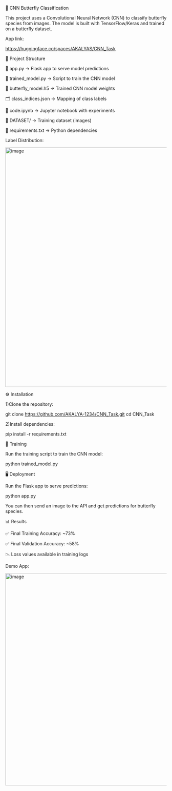 🦋 CNN Butterfly Classification

This project uses a Convolutional Neural Network (CNN) to classify butterfly species from images.
The model is built with TensorFlow/Keras and trained on a butterfly dataset.


App link:

https://huggingface.co/spaces/AKALYAS/CNN_Task



📂 Project Structure

📜 app.py → Flask app to serve model predictions

📜 trained_model.py → Script to train the CNN model

🧠 butterfly_model.h5 → Trained CNN model weights

🗂 class_indices.json → Mapping of class labels

📓 code.ipynb → Jupyter notebook with experiments

📁 DATASET/ → Training dataset (images)

📄 requirements.txt → Python dependencies

Label Distribution:


<img width="1160" height="747" alt="image" src="https://github.com/user-attachments/assets/c4664638-1f63-4866-b286-a536397b53a9" />



⚙️ Installation

1)Clone the repository:

git clone https://github.com/AKALYA-1234/CNN_Task.git
cd CNN_Task


2)Install dependencies:

pip install -r requirements.txt



🚀 Training

Run the training script to train the CNN model:

python trained_model.py


🖥️ Deployment

Run the Flask app to serve predictions:

python app.py

You can then send an image to the API and get predictions for butterfly species.



📊 Results

✅ Final Training Accuracy: ~73%

✅ Final Validation Accuracy: ~58%

📉 Loss values available in training logs



Demo App:


<img width="1857" height="662" alt="image" src="https://github.com/user-attachments/assets/cddb82dd-924c-4297-ba7a-1501d6f0342e" />






